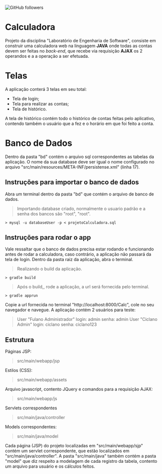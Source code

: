 

![GitHub followers](https://img.shields.io/github/followers/gamebielo?label=Gamebielo&style=social)

# Calculadora
Projeto da disciplina "Laboratório de Engenharia de Software", consiste em construir uma calculadora web na linguagem **JAVA** onde todas as contas devem ser feitas no *back-end*, que recebe via requisição **AJAX** os 2 operandos e a a operação a ser efetuada.

# Telas
A aplicação conterá 3 telas em seu total:

 - Tela de login;
 - Tela para realizar as contas;
 - Tela de histórico.

A tela de histórico contém todo o histórico de contas feitas pelo aplicativo, contendo também o usuário que a fez e o horário em que foi feito a conta.

# Banco de Dados
Dentro da pasta "bd" contém o arquivo sql correspondentes as tabelas da aplicação.
O nome da sua database deve ser igual o nome configurado no arquivo "src/main/resources/META-INF/persistense.xml" (linha 17).

## Instruções para importar o banco de dados
Abra um terminal dentro da pasta "bd" que contém o arquivo de banco de dados.

> Importando database criado, normalmente o usuario padrão e a senha dos bancos são "root", "root".

    > mysql -u databaseUser -p < projetoCalculadora.sql
    
## Instruções para rodar o app
Vale ressaltar que o banco de dados precisa estar rodando e funcionando antes de rodar a calculadora, caso contrário, a aplicação não passará da tela de login.
Dentro da pasta raiz da aplicação, abra o terminal.

> Realizando o build da aplicação.

    > gradle build

> Após o build,, rode a aplicação, a url será fornecida pelo terminal.

    > gradle apprun
Copie a url fornecida no terminal "http://localhost:8000/Calc", cole no seu navegador e navegue.
A aplicação contém 2 usuários para teste:

> User "Fulano Administrador"
> login: admin
> senha: admin
User "Ciclano Admin"
login: ciclano
senha: ciclano123

## Estrutura
Páginas JSP:

> src/main/webapp/jsp

Estilos (CSS):

> src/main/webapp/assets

Arquivo javascript, contento JQuery e comandos para a requisição AJAX:

> src/main/webapp/js

Servlets correspondentes

> src/main/java/controller

Models correspondentes:

> src/main/java/model

Cada página (JSP) do projeto localizadas em "src/main/webapp/sjp" contém um servlet correspondente, que estão localizados em "src/main/java/controller".
A pasta "src/main/java" também contém a pasta "model" que diz respeito a modelagem de cada registro da tabela, contento um arquivo para usuário e os cálculos feitos.
